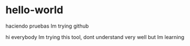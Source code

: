 # hello-world
haciendo pruebas Im trying github

hi everybody
Im trying this tool, dont understand very well but Im learning
